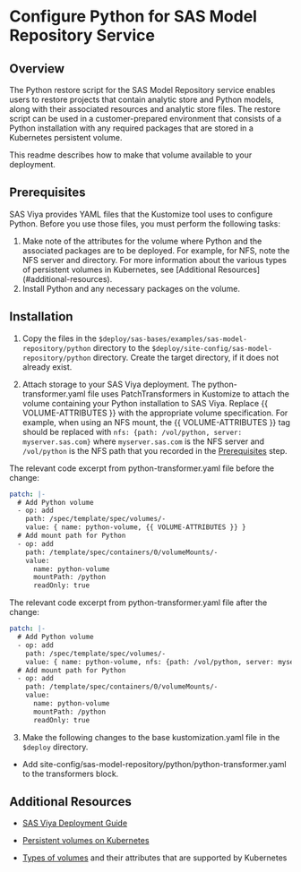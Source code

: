 # Configure Python for SAS Model Repository Service

## Overview

The Python restore script for the SAS Model Repository service enables users to restore projects that contain analytic store and Python models, 
along with their associated resources and analytic store files. The restore script can be used in a customer-prepared environment that consists of a Python
installation with any required packages that are stored in a Kubernetes persistent volume. 

This readme describes how to make that volume available to your deployment.

## Prerequisites

SAS Viya provides YAML files that the Kustomize tool uses to configure Python. Before you use those files, you must perform the following tasks:

1. Make note of the attributes for the volume where Python and the associated packages are to be deployed. For example, for
  NFS, note the NFS server and directory. For more information about the various types of persistent volumes in Kubernetes,
   see [Additional Resources] (#additional-resources).
2. Install Python and any necessary packages on the volume.

## Installation

1. Copy the files in the `$deploy/sas-bases/examples/sas-model-repository/python` directory
to the `$deploy/site-config/sas-model-repository/python` directory. Create the target directory, if
it does not already exist.

2. Attach storage to your SAS Viya deployment. 
The python-transformer.yaml file uses PatchTransformers in Kustomize
to attach the volume containing your Python installation to SAS Viya. 
Replace {{ VOLUME-ATTRIBUTES }} with the appropriate volume specification. 
For example, when using an NFS mount, the {{ VOLUME-ATTRIBUTES }} tag should be
replaced with `nfs: {path: /vol/python, server: myserver.sas.com}`
where `myserver.sas.com` is the NFS server and `/vol/python` is the
NFS path that you recorded in the [Prerequisites](#prerequisites) step.

The relevant code excerpt from python-transformer.yaml file before the change:

```yaml
patch: |-
  # Add Python volume
  - op: add
    path: /spec/template/spec/volumes/-
    value: { name: python-volume, {{ VOLUME-ATTRIBUTES }} }
  # Add mount path for Python
  - op: add
    path: /template/spec/containers/0/volumeMounts/-
    value:
      name: python-volume
      mountPath: /python
      readOnly: true
```

The relevant code excerpt from python-transformer.yaml file after the change:

```yaml
patch: |-
  # Add Python volume
  - op: add
    path: /spec/template/spec/volumes/-
    value: { name: python-volume, nfs: {path: /vol/python, server: myserver.sas.com} }
  # Add mount path for Python
  - op: add
    path: /template/spec/containers/0/volumeMounts/-
    value:
      name: python-volume
      mountPath: /python
      readOnly: true
```

3. Make the following changes to the base kustomization.yaml file in the `$deploy` directory.
* Add site-config/sas-model-repository/python/python-transformer.yaml to the transformers block.

## Additional Resources

* [SAS Viya Deployment Guide](http://documentation.sas.com/?softwareId=mysas&softwareVersion=prod&docsetId=dplyml0phy0dkr&docsetTarget=titlepage.htm&locale=en)

* [Persistent volumes on Kubernetes](https://kubernetes.io/docs/concepts/storage/persistent-volumes/)

* [Types of volumes](https://kubernetes.io/docs/concepts/storage/volumes/#types-of-volumes) and their attributes that are supported by Kubernetes